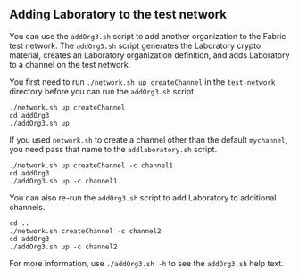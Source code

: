 ## Adding Laboratory to the test network

You can use the `addOrg3.sh` script to add another organization to the Fabric test network. The `addOrg3.sh` script generates the Laboratory crypto material, creates an Laboratory organization definition, and adds Laboratory to a channel on the test network.

You first need to run `./network.sh up createChannel` in the `test-network` directory before you can run the `addOrg3.sh` script.

```
./network.sh up createChannel
cd addOrg3
./addOrg3.sh up
```

If you used `network.sh` to create a channel other than the default `mychannel`, you need pass that name to the `addlaboratory.sh` script.
```
./network.sh up createChannel -c channel1
cd addOrg3
./addOrg3.sh up -c channel1
```

You can also re-run the `addOrg3.sh` script to add Laboratory to additional channels.
```
cd ..
./network.sh createChannel -c channel2
cd addOrg3
./addOrg3.sh up -c channel2
```

For more information, use `./addOrg3.sh -h` to see the `addOrg3.sh` help text.
